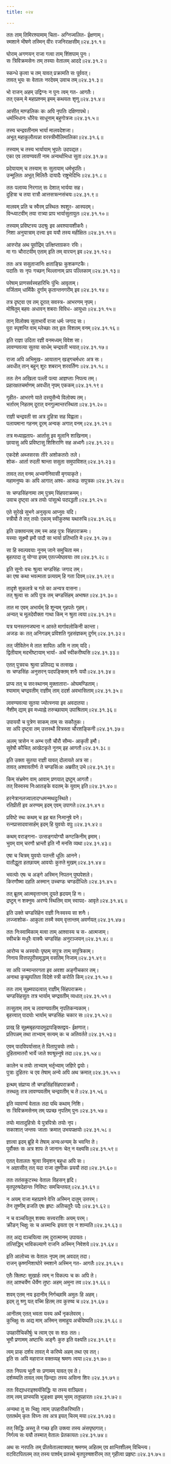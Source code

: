 ```yaml
---
title: ०२४

---
```

  
  
ततः ताम् तिमिरश्यामाम् चिता- अग्निज्वलित- ईक्षणाम्।  
स्मशाने भीषणे तस्मिन् वीरः रजनिराक्षसीम्॥२४.३१.१॥  
  
घोराम् अगणयन् राजा गत्वा ताम् शिंशपाम् पुनः।  
सः त्रिविक्रमसेनः तम् तस्याः वेतालम् आददे॥२४.३१.२॥  
  
स्कन्धे कृत्वा च तम् यावत् प्रक्रामति सः पूर्ववत्।  
तावत् भूयः सः वेतालः नरदेवम् उवाच तम्॥२४.३१.३॥  
  
भो राजन् अहम् उद्विग्नः न पुनः त्वम् गत- आगतैः।  
तत् एकम् मे महाप्रश्नम् इमम् कथयतः शृणु॥२४.३१.४॥  
  
आसीत् माण्डलिकः कः अपि नृपतिः दक्षिणापथे।  
धर्माभिधानः धौरेयः साधूनाम् बहुगोत्रजः॥२४.३१.५॥  
  
तस्य चन्द्रवतीनाम भार्या मालवदेशजा।  
अभूत् महाकुलौत्पन्ना वरस्त्रीमौलिमालिका॥२४.३१.६॥  
  
तस्याम् च तस्य भार्यायाम् भूपतेः उदपद्यत।  
एका एव लावण्यवती नाम अन्वर्थाभिधा सुता॥२४.३१.७॥  
  
प्रदेयायाम् च तस्याम् सः सुतायाम् धर्मभूपतिः।  
उन्मूलितः अभूत् मिलितैः दायादैः राष्ट्रभेदिभिः॥२४.३१.८॥  
  
ततः पलाय्य निरगात् सः देशात् भार्यया सह।  
दुहित्रा च तया रात्रौ आत्तसत्रत्नसंचयः॥२४.३१.९॥  
  
मालवम् प्रति च स्वैरम् प्रस्थितः श्वशुर- आस्पदम्।  
विन्ध्याटवीम् तया रात्र्या प्राप भार्यासुतायुतः॥२४.३१.१०॥  
  
तस्याम् प्रविष्टस्य उदश्रुः इव अवश्यायशीकरैः।  
निशा अनुयात्राम् दत्त्वा इव ययौ तस्य महीक्षितः॥२४.३१.११॥  
  
आरुरोह अथ पूर्वाद्रिम् उत्क्षिप्ताग्रकरः रविः।  
मा गाः चौराटवीम् एताम् इति तम् वारयन् इव॥२४.३१.१२॥  
  
ततः अत्र ससुताजानिः क्षताङ्घ्रिः कुशकण्टकैः।  
पदातिः सः नृपः गच्छन् भिल्लानाम् प्राप पल्लिकाम्॥२४.३१.१३॥  
  
परेषाम् प्राणसर्वस्वहारिभिः पुंभिः आवृताम्।  
वर्जिताम् धार्मिकैः दुर्गाम् कृतान्तनगरीम् इव॥२४.३१.१४॥  
  
तत्र दृष्ट्वा एव तम् दूरात् सवस्त्र- आभरणम् नृपम्।  
मोषितुम् बहवः अधावन् शबराः विविध- आयुधाः॥२४.३१.१५॥  
  
तान् विलोक्य सुताभार्ये राजा धर्मः जगाद सः।  
पुरा स्पृशन्ति वाम् म्लेच्छाः तत् इतः विशतम् वनम्॥२४.३१.१६॥  
  
इति राज्ञा उदिता रज्ञी वनमध्यम् विवेश सा।  
लावण्यवत्या सुतया सार्धम् चन्द्रवती भयात्॥२४.३१.१७॥  
  
राजा अपि अभिमुख- आयातान् खड्गचर्मधरः अत्र सः।  
अवधीत् तान् बहून् शूरः शबरान् शरवर्तिणः॥२४.३१.१८॥  
  
ततः तेन अखिला पल्ली पत्या आज्ञप्ताः निपत्य तम्।  
प्रहारक्षतचर्माणम् अवधीत् नृपम् एककम्॥२४.३१.१९॥  
  
गृहीत- आभरणे याते दस्युसैन्ये विलोक्य तम्।  
भर्तारम् निहतम् दूरात् वनगुल्मान्तरस्थिता॥२४.३१.२०॥  
  
राज्ञी चन्द्रवती सा अत्र दुहित्रा सह विह्वला।  
पलायमाना गहनम् दूरम् अन्वक् अगात् वनम्॥२४.३१.२१॥  
  
तत्र मध्याह्नताप- आर्तासु इव मूलानि शाखिनाम्।  
छायासु अपि प्रविष्टासु शिशिराणि सह अध्वगैः॥२४.३१.२२॥  
  
एकदेशे अब्जसरसः तीरे अशोकतरोः तले।  
शोक- आर्ता रुदती श्रान्ता ससुता समुपाविशत्॥२४.३१.२३॥  
  
तावत् तत् वनम् अभ्यर्णनिवासी मृगयाकृते।  
महामनुष्यः कः अपि आगात् अश्व- आरूढः सपुत्रकः॥२४.३१.२४॥  
  
सः चण्डसिंहनामा तम् पुत्रम् सिंहपराक्रमम्।  
उवाच दृष्ट्वा अत्र तयोः पांसूत्थे पदपद्धती॥२४.३१.२५॥  
  
एते सुरेखे सुभगे अनुसृत्य आप्नुवः यदि।  
स्त्रीयौ ते तत् तयोः एकाम् स्वीकुरुष्व यथारुचि॥२४.३१.२६॥  
  
इति उक्तवन्तम् तम् स्म आह पुत्रः सिंहपराक्रमः।  
यस्याः सूक्ष्मौ इमौ पादौ सा भार्या प्रतिभाति मे॥२४.३१.२७॥  
  
सा हि स्वल्पवयाः नूनम् जाने समुचिता मम।  
बृहत्पादा तु योग्या इयम् एतत्ज्येष्ठवयाः तव॥२४.३१.२८॥  
  
इति सूनोः वचः श्रुत्वा चण्डसिंहः जगाद तम्।  
का एषा कथा भवत्माता प्रत्यग्रम् हि गता दिवम्॥२४.३१.२९॥  
  
तादृशे सुकलत्रे च गते का अन्यत्र वासना।  
तत् श्रुत्वा सः अपि पुत्रः तम् चण्डसिंहम् अभाषत॥२४.३१.३०॥  
  
तात मा एवम् अभार्यम् हि शून्यम् गृहपतेः गृहम्।  
अन्यत् च मूलदेवौक्ता गाथा किम् न श्रुता त्वया॥२४.३१.३१॥  
  
यत्र घनस्तनजघना न आस्ते मार्गावलोकिनी कान्ता।  
अजडः कः तत् अनिगडम् प्रविशति गृहसंज्ञकम् दुर्गम्॥२४.३१.३२॥  
  
तत् जीवितेन मे तात शापितः असि न ताम् यदि।  
द्वितीयाम् मदभीष्टायाम् भार्या- अर्थे स्वीकरीष्यसि॥२४.३१.३३॥  
  
एतत् पुत्रवचः श्रुत्वा प्रतिपद्य च तत्सखः।  
सः चण्डसिंहः अनुसरन् पदपङ्क्तिम् शनैः ययौ॥२४.३१.३४॥  
  
प्राप्य तत् च सरःस्थानम् मुक्तातारा- ओघमण्डिताम्।  
श्यामाम् चण्द्रवतीम् राज्ञीम् ताम् ददर्श अवभासिताम्॥२४.३१.३५॥  
  
लावण्यवत्या सुतया ज्योत्स्नया इव अवदातया।  
नैशीम् द्याम् इव मध्याह्ने तरुच्छायाम् उपाश्रिताम्॥२४.३१.३६॥  
  
उपाययौ च पुत्रेण साकम् ताम् सः सकौतुकः।  
सा अपि दृष्ट्वा तम् उत्तस्थौ वित्रस्ता चौरशङ्किनी॥२४.३१.३७॥  
  
अलम् त्रासेन न अम्भ एतौ चौरौ सौम्य- आकृती इमौ।  
सुवेषौ कौचित् आखेटकृते नूनम् इह आगतौ॥२४.३१.३८॥  
  
इति उक्ता सुतया राज्ञी यावत् दोलायते अत्र सा।  
तावत् अश्वावतीर्णः ते चण्डसिंःअः अब्रवीत् उभे॥२४.३१.३९॥  
  
किम् संभ्रमेण वाम् आवाम् प्रणयात् द्रष्टुम् आगतौ।  
तत् विस्वस्य निःआतङ्के वदतम् के युवाम् इति॥२४.३१.४०॥  
  
हरनेत्रानलज्वालादग्धमन्मथदुःस्थिते।  
रतिप्रीती इव अरण्यम् इदम् एवम् उपागते॥२४.३१.४१॥  
  
प्रविष्टे स्थः कथम् च इह बत निःमानुषे वने।  
रत्नप्रासादवासार्हम् इदम् हि युवयोः वपुः॥२४.३१.४२॥  
  
कथम् वराङ्गना- उत्सङ्गयोग्यौ कण्टकिनीम् इमाम्।  
भुवम् वाम् चरणौ भ्रान्तौ इति नौ मनसि व्यथा॥२४.३१.४३॥  
  
एषा च चित्रम् युवयोः पतन्ती धूलिः आनने।  
वातौद्धूता हतछायम् आवयोः कुरुते मुखम्॥२४.३१.४४॥  
  
भवत्योः एषः च अङ्गे अस्मिन् निपतन् पुष्पपेशले।  
किरणौष्मा दहति अस्मान् उच्चण्डः चण्डदीधितेः॥२४.३१.४५॥  
  
तत् ब्रूतम् आत्मवृत्तान्तम् दूयते हृदयम् हि नः।  
द्रष्टुम् न शक्नुमः अरण्ये स्थितिम् वाम् स्वापद- आवृते॥२४.३१.४६॥  
  
इति उक्ते चण्डसिंहेन राज्ञी निःस्वस्य सा शनैः।  
लज्जाशोक- आकुला तस्मै स्वम् वृत्तान्तम् अवर्णयत्॥२४.३१.४७॥  
  
ततः निःस्वामिकाम् मत्वा ताम् आश्वास्य च स- आत्मजाम्।  
स्वीचक्रे मधुरैः वाक्यैः चण्डसिंहः अनुरञ्जयन्॥२४.३१.४८॥  
  
आरोप्य च अस्वयोः पृष्ठम् सपुत्रः ताम् सपुत्रिकाम्।  
निनाय वित्तपपुरीसमृद्धाम् वसतिम् निजाम्॥२४.३१.४९॥  
  
सा अपि जन्मान्तरगता इव अवशा अङ्गीचकार तम्।  
अनाथा कृच्छ्रपतिता विदेशे स्त्री करोति किम्॥२४.३१.५०॥  
  
ततः ताम् सूक्ष्मपादत्वात् राज्ञीम् सिंहपराक्रमः।  
चण्डसिंहसुतः तत्र भार्याम् चण्द्रवतीम् व्यधात्॥२४.३१.५१॥  
  
तत्सुताम् ताम् च लावण्यवतीम् नृपतिकन्यकाम्।  
बृहत्त्वात् पादयोः भार्याम् चण्डसिंहः चकार सः॥२४.३१.५२॥  
  
प्राख् हि सूक्ष्मबृहत्पादमुद्रापङ्क्तिद्वय- ईक्षणात्।  
प्रतिपन्नम् तथा ताभ्याम् सत्यम् कः च अतिवर्तते॥२४.३१.५३॥  
  
एवम् पादविपर्यासात् ते पितापुत्रयोः तयोः।  
दुहितामातरौ भार्ये जाते श्वश्रूस्नुषे तदा॥२४.३१.५४॥  
  
कालेन च तयोः ताभ्याम् भर्तृभ्याम् जज्ञिरे द्वयोः।  
पुत्राः दुहितरः च एव तेषाम् अन्ये अपि अथ क्रमात्॥२४.३१.५५॥  
  
इत्थम् संप्राप्य तौ चण्डसिंहसिंहपराक्रमौ।  
तस्थतुः तत्र लावण्यवतीम् चन्द्रवतीम् च ते॥२४.३१.५६॥  
  
इति व्यावर्ण्य वेतालः तदा पथि कथाम् निशि।  
सः त्रिविक्रमसेनम् तम् पप्रच्छ नृपतिम् पुनः॥२४.३१.५७॥  
  
तयोः मातादुहित्रोः ये पुत्रपित्रोः तयोः नृप।  
सकाशात् जन्तवः जाताः क्रमात् उभयपक्षयोः॥२४.३१.५८॥  
  
ज्ञात्वा इदम् ब्रूहि मे तेषाम् अन्यःअन्यम् के भवन्ति ते।  
पूर्वौक्तः सः अत्र शापः ते जानानः चेत् न वक्ष्यसि॥२४.३१.५९॥  
  
एतत् वेतालतः श्रुत्वा विमृशन् बहुधा अपि सः।  
न अज्ञासीत् तत् यदा राजा तूष्णीकः प्रययौ तदा॥२४.३१.६०॥  
  
ततः ततंसकूटस्थः वेतालः विहसन् हृदि।  
मृतपूरुषदेहान्तः निविष्टः समचिन्तयत्॥२४.३१.६१॥  
  
न अयम् राजा महाप्रश्ने वेत्ति अस्मिन् दातुम् उत्तरम्।  
तेन तूष्णीम् व्रजति एषः हृष्टः अतिचतुरैः पदैः॥२४.३१.६२॥  
  
न च वञ्चयितुम् शक्यः सत्त्वराशिः अयम् परम्।  
क्रीडन् भिक्षुः सः च अस्माभिः इयता एव न शाम्यति॥२४.३१.६३॥  
  
तत् अद्य वञ्चयित्वा तम् दुरात्मानम् उपायतः।  
तत्सिद्धिम् भाविकल्याणे राजनि अस्मिन् निवेशये॥२४.३१.६४॥  
  
इति आलोच्य सः वेतालः नृपम् तम् अवदत् तदा।  
राजन् कृष्णनिशाघोरे स्मशाने अस्मिन् गत- आगतैः॥२४.३१.६५॥  
  
एतैः क्लिष्टः सुखार्हः त्वम् न विकल्पः च कः अपि ते।  
तत् आश्चर्येण धैर्येण तुष्टः अहम् अमुना तव॥२४.३१.६६॥  
  
शवम् एतम् नय इदानीम् निर्गच्छामि अमुतः हि अहम्।  
इदम् तु श्र्णु यत् वच्मि हितम् तव कुरुष्व च॥२४.३१.६७॥  
  
आनीतम् एतत् भवता यस्य अर्थे नृकलेवरम्।  
कुभिक्षुः सः अद्य माम् अस्मिन् समाहूय अर्चयिष्यति॥२४.३१.६८॥  
  
उपहारीचिकीर्षुः च त्वाम् एव सः शठः ततः।  
भूमौ प्रणामम् अष्टाभिः अङ्गैः कुरु इति वक्ष्यति॥२४.३१.६९॥  
  
त्वम् प्राक् दर्शय तावत् मे करिष्ये अहम् तथा एव तत्।  
इति सः अपि महाराज वक्तव्यह् श्रमणः त्वया॥२४.३१.७०॥  
  
ततः निपत्य भूतौ सः प्रणामम् यावत् एव ते।  
दर्शय्ष्यति तावत् त्वम् छिन्द्याः तस्य असिना शिरः॥२४.३१.७१॥  
  
ततः विद्याधराइश्वर्यसिद्धिः या तस्य वाञ्छिता।  
ताम् त्वम् प्राप्स्यसि भुङ्क्ष्वा इमम् भुवम् ततुपहारतः॥२४.३१.७२॥  
  
अन्यथा तु सः भिक्षुः त्वाम् उपहारीकरिष्यति।  
एततर्थम् कृतः विघ्नः तव अत्र इयत् चिरम् मया॥२४.३१.७३॥  
  
तत् सिद्धिः अस्तु ते गच्छ इति उक्त्वा तस्य अंसपृष्ठगात्।  
निर्गत्य सः ययौ तस्मात् वेतालः प्रेतकायतः॥२४.३१.७४॥  
  
अथ सः नरपतिः तम् प्रीतवेतालवाक्यात् श्रमणम् अहितम् एव क्षान्तिशीलम् विचिन्त्य।  
वटविटपितलम् तत् तस्य पार्श्वम् प्रतस्थे मृतपुरुषशरीरम् तत् गृहीत्वा प्रहृष्टः॥२४.३१.७५॥